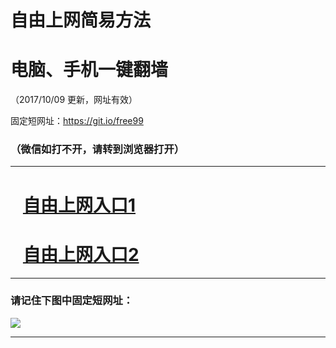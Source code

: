﻿# 自由上网简易方法

# 电脑、手机一键翻墙

（2017/10/09 更新，网址有效）

固定短网址：https://git.io/free99

### （微信如打不开，请转到浏览器打开）


***





# &nbsp;&nbsp; <a href="http://ft2195831366.fwq-tz-1001.info/fwqtz01.html?t=10090016896 " target="_blank">自由上网入口1</a>
# &nbsp;&nbsp; <a href="http://ft1169029795.fwq-tz-1002.info/fwqtz02.html?t=10090018044 " target="_blank">自由上网入口2</a>
***

### 请记住下图中固定短网址：

<img src="https://s3-us-west-2.amazonaws.com/fwq-1001/yjfq-20170905okok.png" /> 


***

